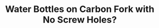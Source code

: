 ---
layout: community
category: community
title: "Water Bottles on Carbon Fork with No Screw Holes?"
description: " Does any body have a solution for water bottles on a carbon fork with no screw holes?  With straps.  ok but since the forks are thiner at the bottom what stops sliding? Use cable ties. "
isTopLevel: false
isSingleLevel: false
isArticle: false
datePublished: 2022-08-01 10:15:00 +0300
dateModified: 2022-08-01 10:15:00 +0300
published: false
---